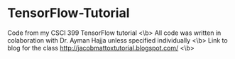 # TensorFlow-Tutorial
Code from my CSCI 399 TensorFlow tutorial <\b>
All code was written in colaboration with Dr. Ayman Hajja unless specified individually <\b>
Link to blog for the class http://jacobmattoxtutorial.blogspot.com/ <\b>
